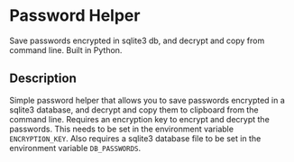 # Password Helper

Save passwords encrypted in sqlite3 db, and decrypt and copy from command line. Built in Python.

## Description

Simple password helper that allows you to save passwords encrypted in a sqlite3 database, and decrypt and copy them to clipboard from the command line. Requires an encryption key to encrypt and decrypt the passwords. This needs to be set in the environment variable `ENCRYPTION_KEY`. Also requires a sqlite3 database file to be set in the environment variable `DB_PASSWORDS`.

